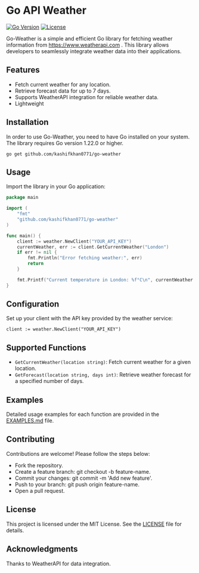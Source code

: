 # Go API Weather

[![Go Version](https://img.shields.io/github/go-mod/go-version/kashifkhan0771/go-weather)](https://golang.org/)
[![License](https://img.shields.io/github/license/kashifkhan0771/go-weather)](LICENSE)

Go-Weather is a simple and efficient Go library for fetching weather information from  https://www.weatherapi.com . This library allows developers to seamlessly integrate weather data into their applications.

## Features
- Fetch current weather for any location.
- Retrieve forecast data for up to 7 days.
- Supports WeatherAPI integration for reliable weather data.
- Lightweight

## Installation
In order to use Go-Weather, you need to have Go installed on your system. The library requires Go version 1.22.0 or higher.

```shell
go get github.com/kashifkhan0771/go-weather
```

## Usage
Import the library in your Go application:


```go
package main

import (
    "fmt"
    "github.com/kashifkhan0771/go-weather"
)

func main() {
    client := weather.NewClient("YOUR_API_KEY")
    currentWeather, err := client.GetCurrentWeather("London")
    if err != nil {
        fmt.Println("Error fetching weather:", err)
        return
    }

    fmt.Printf("Current temperature in London: %f°C\n", currentWeather.Temperature)
}
```

## Configuration
Set up your client with the API key provided by the weather service:

```
client := weather.NewClient("YOUR_API_KEY")
```

## Supported Functions
- `GetCurrentWeather(location string)`: Fetch current weather for a given location.
- `GetForecast(location string, days int)`: Retrieve weather forecast for a specified number of days.

## Examples
Detailed usage examples for each function are provided in the [EXAMPLES.md](EXAMPLES.md) file.


## Contributing
Contributions are welcome! Please follow the steps below:

- Fork the repository.
- Create a feature branch: git checkout -b feature-name.
- Commit your changes: git commit -m 'Add new feature'.
- Push to your branch: git push origin feature-name.
- Open a pull request.

## License
This project is licensed under the MIT License. See the [LICENSE](https://github.com/kashifkhan0771/go-weather/blob/main/LICENSE) file for details.

## Acknowledgments
Thanks to WeatherAPI for data integration.
